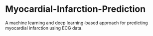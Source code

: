 # Myocardial-Infarction-Prediction
A machine learning and deep learning-based approach for predicting myocardial infarction using ECG data.

